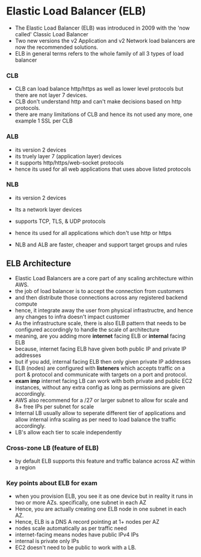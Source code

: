 # Elastic Load Balancer (ELB)
- The Elastic Load Balancer (ELB) was introduced in 2009 with the 'now called' Classic Load Balancer
- Two new versions the v2 Application and v2 Network load balancers are now the recommended solutions.
- ELB in general terms refers to the whole family of all 3 types of load balancer

### CLB
- CLB can load balance http/https as well as lower level protocols but there are not layer 7 devices.
- CLB don't understand http and can't make decisions based on http protocols.
- there are many limitations of CLB and hence its not used any more, one example 1 SSL per CLB

### ALB
- its version 2 devices
- its truely layer 7 (application layer) devices
- it supports http/https/web-socket protocols
- hence its used for all web applications that uses above listed protocols

### NLB
- its version 2 devices
- Its a network layer devices
- supports TCP, TLS, & UDP protocols
- hence its used for all applications which don't use http or https

- NLB and ALB are faster, cheaper and support target groups and rules

## ELB Architecture
- Elastic Load Balancers are a core part of any scaling architecture within AWS.
- the job of load balancer is to accept the connection from customers
- and then distribute those connections across any registered backend compute
- hence, it integrate away the user from physical infrastructre, and hence any changes to infra doesn't impact customer
- As the infrastructure scale, there is also ELB pattern that needs to be configured accordingly to handle the scale of architecture
- meaning, are you adding more **internet** facing ELB or **internal** facing ELB
- because, internet facing ELB have given both public IP and private IP addresses
- but if you add, internal facing ELB then only given private IP addresses
- ELB (nodes) are configured with **listeners** which accepts traffic on a port & protocol and communicate with targets on a port and protocol.
- **exam imp** internet facing LB can work with both private and public EC2 instances, without any extra config as long as permissions are given accordingly.
- AWS also recommend for a /27 or larger subnet to allow for scale and 8+ free IPs per subnet for scale
- Internal LB usually allow to seperate different tier of applications and allow internal infra scaling as per need to load balance the traffic accordingly.
- LB's allow each tier to scale independently

### Cross-zone LB (feature of ELB)
- by default ELB supports this feature and traffic balance across AZ within a region

### Key points about ELB for exam
- when you provision ELB, you see it as one device but in reality it runs in two or more AZs. specifically, one subnet in each AZ
- Hence, you  are actually creating one ELB node in one subnet in each AZ.
- Hence, ELB is a DNS A record pointing at 1+ nodes per AZ
- nodes scale automatically as per traffic need
- internet-facing means nodes have public IPv4 IPs
- internal is private only IPs
- EC2 doesn't need to be public to work with a LB.











